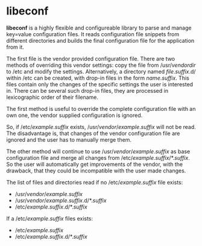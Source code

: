 # libeconf

**libeconf** is a highly flexible and configureable library to parse and
manage key=value configuration files.
It reads configuration file snippets from different directories and builds
the final configuration file for the application from it.

The first file is the vendor provided configuration file. There are
two methods of overriding this vendor settings: copy the file from
/usr/_vendordir_ to /etc and modify the settings. Alternatively, a
directory named _file_._suffix_.d/ within /etc can be created, with
drop-in files in the form _name_._suffix_. This files contain only the
changes of the specific settings the user is interested in. There can
be several such drop-in files, they are processed in lexicographic order
of their filename.


The first method is useful to override the complete configuration file with an
own one, the vendor supplied configuration is ignored.

So, if /etc/_example_._suffix_ exists, /usr/_vendor_/_example_._suffix_ will
not be read. The disadvantage is, that changes of the vendor configuration
file are ignored and the user has to manually merge them.

The other method will continue to use /usr/_vendor_/_example_._suffix_ as base
configuration file and merge all changes from
/etc/_example_._suffix_/*._suffix_. So the user will automatically get
improvements of the vendor, with the drawback, that they could be incompatible
with the user made changes.

The list of files and directories read if no /etc/_example_._suffix_ file
exists:

* /usr/_vendor_/_example_._suffix_
* /usr/_vendor_/_example_._suffix_.d/*._suffix_
* /etc/_example_._suffix_.d/*._suffix_

If a /etc/_example_._suffix_ files exists:
* /etc/_example_._suffix_
* /etc/_example_._suffix_.d/*._suffix_
